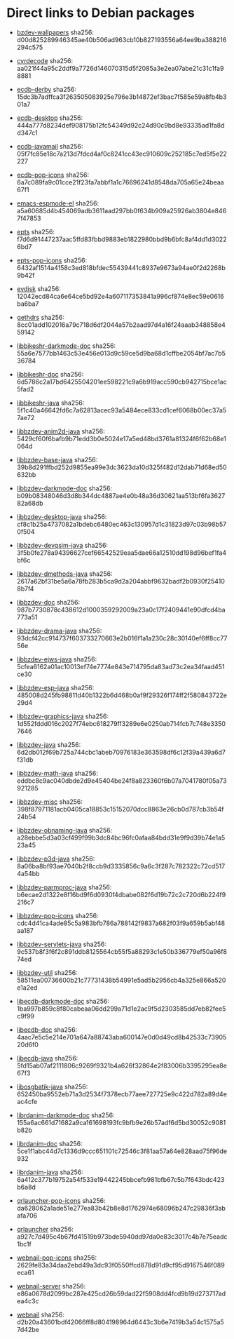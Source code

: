 # Direct links to Debian packages
 
  - [bzdev-wallpapers](./archive/pool/contrib/b/bzdev-wallpapers/bzdev-wallpapers_1.0.0_all.deb)
    sha256: d00d825289946345ae40b506ad963cb10b827193556a64ee9ba388216294c575
 
  - [cvrdecode](./archive/pool/contrib/c/cvrdecode/cvrdecode_1.2_all.deb)
    sha256: aa021f44a95c2ddf9a7726d146070315d5f2085a3e2ea07abe21c31c1fa98881
 
  - [ecdb-derby](./archive/pool/contrib/e/ecdb-derby/ecdb-derby_0.1.7_all.deb)
    sha256: 15dc3b7adffca3f263505083925e796e3b14872ef3bac7f585e59a8fb4b301a7
 
  - [ecdb-desktop](./archive/pool/contrib/e/ecdb-desktop/ecdb-desktop_0.1.7_all.deb)
    sha256: 444a777d8234def908175b12fc54349d92c24d90c9bd8e93335ad1fa8dd347c1
 
  - [ecdb-javamail](./archive/pool/contrib/e/ecdb-javamail/ecdb-javamail_0.1.7_all.deb)
    sha256: 05f7fc85e18c7a213d7fdcd4af0c8241cc43ec910609c252185c7ed5f5e22227
 
  - [ecdb-pop-icons](./archive/pool/contrib/e/ecdb-pop-icons/ecdb-pop-icons_0.1.7_all.deb)
    sha256: 6a7c089fa9c01cce21f23fa7abbf1a1c76696241d8548da705a65e24beaa67f1
 
  - [emacs-espmode-el](./archive/pool/contrib/e/emacs-espmode-el/emacs-espmode-el_1.1_all.deb)
    sha256: a5a60685d4b454069adb3611aad297bb0f634b909a25926ab3804e8467f47853
 
  - [epts](./archive/pool/contrib/e/epts/epts_1.1.29_all.deb)
    sha256: f7d6d91447237aac5ffd83fbbd9883eb1822980bbd9b6bfc8af4dd1d30226bd7
 
  - [epts-pop-icons](./archive/pool/contrib/e/epts-pop-icons/epts-pop-icons_1.1.29_all.deb)
    sha256: 6432af1514a4158c3ed818bfdec55439441c8937e9673a94ae0f2d2268b9b42f
 
  - [evdisk](./archive/pool/contrib/e/evdisk/evdisk_1.13.1_all.deb)
    sha256: 12042ecd84ca6e64ce5bd92e4a607117353841a996cf874e8ec59e0616ba6ba7
 
  - [gethdrs](./archive/pool/contrib/g/gethdrs/gethdrs_1.1.1_all.deb)
    sha256: 8cc01add102016a79c718d6df2044a57b2aad97d4a16f24aaab348858e459142
 
  - [libbikeshr-darkmode-doc](./archive/pool/contrib/libb/libbikeshr-darkmode-doc/libbikeshr-darkmode-doc_1.4.9_all.deb)
    sha256: 55a6e7577bb1463c53e456e013d9c59ce5d9ba68d1cffbe2054bf7ac7b536784
 
  - [libbikeshr-doc](./archive/pool/contrib/libb/libbikeshr-doc/libbikeshr-doc_1.4.9_all.deb)
    sha256: 6d5786c2a17bd6425504201ee598221c9a6b919acc590cb942715bce1ac5fad2
 
  - [libbikeshr-java](./archive/pool/contrib/libb/libbikeshr-java/libbikeshr-java_1.4.9_all.deb)
    sha256: 5f1c40a46642fd6c7a62813acec93a5484ece833cd1cef6068b00ec37a57ae72
 
  - [libbzdev-anim2d-java](./archive/pool/contrib/libb/libbzdev-anim2d-java/libbzdev-anim2d-java_2.1.39_all.deb)
    sha256: 5429cf60f6bafb9b71edd3b0e5024e17a5ed48bd3761a81324f6f62b68e1064d
 
  - [libbzdev-base-java](./archive/pool/contrib/libb/libbzdev-base-java/libbzdev-base-java_2.1.39_all.deb)
    sha256: 39b8d291ffbd252d9855ea99e3dc3623da10d325f482d12dab71d68ed50632bb
 
  - [libbzdev-darkmode-doc](./archive/pool/contrib/libb/libbzdev-darkmode-doc/libbzdev-darkmode-doc_2.1.39_all.deb)
    sha256: b09b08348046d3d8b344dc4887ae4e0b48a36d30621aa513bf6fa362782a68db
 
  - [libbzdev-desktop-java](./archive/pool/contrib/libb/libbzdev-desktop-java/libbzdev-desktop-java_2.1.39_all.deb)
    sha256: cf8c1b25a4737082a1bdebc6480ec463c130957d1c31823d97c03b98b570f504
 
  - [libbzdev-devqsim-java](./archive/pool/contrib/libb/libbzdev-devqsim-java/libbzdev-devqsim-java_2.1.39_all.deb)
    sha256: 3f5b0fe278a94396627cef66542529eaa5dae66a12510dd198d96bef1fa4bf6c
 
  - [libbzdev-dmethods-java](./archive/pool/contrib/libb/libbzdev-dmethods-java/libbzdev-dmethods-java_2.1.39_all.deb)
    sha256: 2617a62bf31be5a6a78fb283b5ca9d2a204abbf9632badf2b0930f254108b7f4
 
  - [libbzdev-doc](./archive/pool/contrib/libb/libbzdev-doc/libbzdev-doc_2.1.39_all.deb)
    sha256: 987b7730878c438612d1000359292009a23a0c17f2409441e90dfcd4ba773a51
 
  - [libbzdev-drama-java](./archive/pool/contrib/libb/libbzdev-drama-java/libbzdev-drama-java_2.1.39_all.deb)
    sha256: 93dcf42cc914737f603733270663e2b016f1a1a230c28c30140ef6ff8cc7756e
 
  - [libbzdev-ejws-java](./archive/pool/contrib/libb/libbzdev-ejws-java/libbzdev-ejws-java_2.1.39_all.deb)
    sha256: 5cfea6162a01ac10013ef74e7774e843e714795da83ad73c2ea34faad451ce30
 
  - [libbzdev-esp-java](./archive/pool/contrib/libb/libbzdev-esp-java/libbzdev-esp-java_2.1.39_all.deb)
    sha256: 485008d245fb98811d40b1322b6d468b0af9f29326f174ff2f580843722e29d4
 
  - [libbzdev-graphics-java](./archive/pool/contrib/libb/libbzdev-graphics-java/libbzdev-graphics-java_2.1.39_all.deb)
    sha256: 1d552fddd016c2027f74ebc618279ff3289e6e0250ab714fcb7c748e33507646
 
  - [libbzdev-java](./archive/pool/contrib/libb/libbzdev-java/libbzdev-java_2.1.39_all.deb)
    sha256: 6d2db012f69b725a744cbc1abeb70976183e363598df6c12f39a439a6d7f31db
 
  - [libbzdev-math-java](./archive/pool/contrib/libb/libbzdev-math-java/libbzdev-math-java_2.1.39_all.deb)
    sha256: eddbc8c9ac040dbde2d9e45404be24f8a823360f6b07a7041780f05a73921285
 
  - [libbzdev-misc](./archive/pool/contrib/libb/libbzdev-misc/libbzdev-misc_2.1.39_all.deb)
    sha256: 398f87971181acb0405ca18853c15152070dcc8863e26cb0d787cb3b54f24b54
 
  - [libbzdev-obnaming-java](./archive/pool/contrib/libb/libbzdev-obnaming-java/libbzdev-obnaming-java_2.1.39_all.deb)
    sha256: a28ebbe5d3a03cf499f99b3dc84bc96fc0afaa84bdd31e9f9d39b74e1a523a45
 
  - [libbzdev-p3d-java](./archive/pool/contrib/libb/libbzdev-p3d-java/libbzdev-p3d-java_2.1.39_all.deb)
    sha256: 8a06ba8bf93ae7040b2f8ccb9d3335856c9a6c3f287c782322c72cd5174a54bb
 
  - [libbzdev-parmproc-java](./archive/pool/contrib/libb/libbzdev-parmproc-java/libbzdev-parmproc-java_2.1.39_all.deb)
    sha256: b6ecae2d1322e8f16bd9f6d0930f4dbabe082f6d19b72c2c720d6b224f9216c7
 
  - [libbzdev-pop-icons](./archive/pool/contrib/libb/libbzdev-pop-icons/libbzdev-pop-icons_2.1.39_all.deb)
    sha256: cdc4d41ca4ade85c5a983bfb786a788142f9837a682f03f9a659b5abf48aa187
 
  - [libbzdev-servlets-java](./archive/pool/contrib/libb/libbzdev-servlets-java/libbzdev-servlets-java_2.1.39_all.deb)
    sha256: 9c537b8f3f6f2c891ddb8125564cb55f5a88293c1e50b336779ef50a96f874ed
 
  - [libbzdev-util](./archive/pool/contrib/libb/libbzdev-util/libbzdev-util_2.1.39_all.deb)
    sha256: 58511ea00736600b21c77731438b54991e5ad5b2956cb4a325e866a520e1a2ed
 
  - [libecdb-darkmode-doc](./archive/pool/contrib/libe/libecdb-darkmode-doc/libecdb-darkmode-doc_0.1.7_all.deb)
    sha256: 1ba997b859c8f80cabeaa06dd299a71d1e2ac9f5d2303585dd7eb82fee5c9f99
 
  - [libecdb-doc](./archive/pool/contrib/libe/libecdb-doc/libecdb-doc_0.1.7_all.deb)
    sha256: 4aac7e5c5e214e701a647a88743aba600147e0d0d49cd8b42533c7390520d6f0
 
  - [libecdb-java](./archive/pool/contrib/libe/libecdb-java/libecdb-java_0.1.7_all.deb)
    sha256: 5fd15ab07af2111806c9269f9321b4a626f32864e2f83006b3395295ea8e67f3
 
  - [libosgbatik-java](./archive/pool/contrib/libo/libosgbatik-java/libosgbatik-java_0.4.2_all.deb)
    sha256: 652450ba9552eb71a3d2534f7378ecb77aee727725e9c422d782a89d4eac4cfe
 
  - [librdanim-darkmode-doc](./archive/pool/contrib/libr/librdanim-darkmode-doc/librdanim-darkmode-doc_1.4.13_all.deb)
    sha256: 155a6ac661d71682a9ca161698193fc9bfb9e26b57adf6d5bd30052c9081b82b
 
  - [librdanim-doc](./archive/pool/contrib/libr/librdanim-doc/librdanim-doc_1.4.13_all.deb)
    sha256: 5ce1f1abc44d7c1336d9ccc651101c72546c3f81aa57a64e828aad75f96de932
 
  - [librdanim-java](./archive/pool/contrib/libr/librdanim-java/librdanim-java_1.4.13_all.deb)
    sha256: 6a412c377b19752a54f533e19442245bbcefb981bfb67c5b7f643bdc423b6a8d
 
  - [qrlauncher-pop-icons](./archive/pool/contrib/q/qrlauncher-pop-icons/qrlauncher-pop-icons_1.14_all.deb)
    sha256: da628062a1ade51e277ea83b42b8e8d1762974e68096b247c29836f3abafa706
 
  - [qrlauncher](./archive/pool/contrib/q/qrlauncher/qrlauncher_1.14_all.deb)
    sha256: a927c7d495c4b67fd41519b973bde5940dd97da0e83c3017c4b7e75eadc1bc1f
 
  - [webnail-pop-icons](./archive/pool/contrib/w/webnail-pop-icons/webnail-pop-icons_1.6.27_all.deb)
    sha256: 2629fe83a34daa2ebd49a3dc93f0550ffcd878d91d9cf95d9167546f089eca61
 
  - [webnail-server](./archive/pool/contrib/w/webnail-server/webnail-server_1.6.27_all.deb)
    sha256: e86a0678d2099bc287e425cd26b59dad22f5908dd4fcd9b19d273717adea4c3c
 
  - [webnail](./archive/pool/contrib/w/webnail/webnail_1.6.27_all.deb)
    sha256: d2b20a43601bdf42066ff8d804198964d6443c3b6e7419b3a54c1575a57d42be

